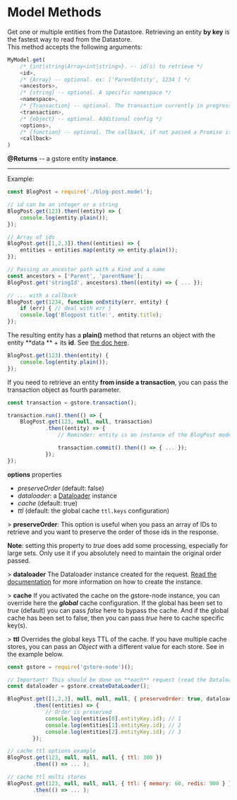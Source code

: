 # Model Methods

Get one or multiple entities from the Datastore. Retrieving an entity **by key** is the fastest way to read from the Datastore.  
This method accepts the following arguments:

```js
MyModel.get(
    /* {int|string|Array<int|string>}. -- id(s) to retrieve */
    <id>,
    /* {Array} -- optional. ex: ['ParentEntity', 1234 ] */
    <ancestors>,
    /* {string} -- optional. A specific namespace */
    <namespace>,
    /* {Transaction} -- optional. The transaction currently in progress */
    <transaction>,
    /* {object} -- optional. Additional config */
    <options>,
    /* {function} -- optional. The callback, if not passed a Promise is returned */
    <callback>
)
```

**@Returns** -- a gstore entity **instance**.

---

Example:

```js
const BlogPost = require('./blog-post.model');

// id can be an integer or a string
BlogPost.get(123).then((entity) => {
    console.log(entity.plain());
});

// Array of ids
BlogPost.get([1,2,3]).then((entities) => {
    entities = entities.map(entity => entity.plain());
});

// Passing an ancestor path with a Kind and a name
const ancestors = ['Parent', 'parentName'];
BlogPost.get('stringId', ancestors).then((entity) => { ... });

// ... with a callback
BlogPost.get(1234, function onEntity(err, entity) {
    if (err) { // deal with err }
    console.log('Blogpost title:', entity.title);
});
```

The resulting entity has a **plain()** method that returns an object with the entity **data ** + its **id**. See [the doc here](../entity/methods/plain.md).

```js
BlogPost.get(123).then(entity) {
    console.log(entity.plain());
});
```

If you need to retrieve an entity **from inside a transaction**, you can pass the transaction object as fourth parameter.

```js
const transaction = gstore.transaction();

transaction.run().then(() => {
    BlogPost.get(123, null, null, transaction)
            .then((entity) => {
                // Reminder: entity is an instance of the BlogPost model with all its properties & methods

                transaction.commit().then(() => { ... });
            });
});
```

**options** properties

* _preserveOrder_ (default: false)
* _dataloader_: a [Dataloader](https://github.com/facebook/dataloader) instance
* _cache_ (default: true)
* _ttl_ (default: the global cache `ttl.keys` configuration)

&gt; **preserveOrder**: This option is useful when you pass an array of IDs to retrieve and you want to preserve the order of those ids in the response.

**Note**: setting this property to _true_ does add some processing, especially for large sets. Only use it if you absolutely need to maintain the original order passed.

&gt; **dataloader** The Dataloader instance created for the request. [Read the documentation](../dataloader.md) for more information on how to create the instance.

&gt; **cache** If you activated the cache on the gstore-node instance, you can override here the **_global_** cache configuration. If the global has been set to _true_ (default) you can pass _false_ here to bypass the cache. And if the global cache has been set to false, then you can pass _true_ here to cache specific key(s).

&gt; **ttl** Overrides the global keys TTL of the cache. If you have multiple cache stores, you can pass an _Object_ with a different value for each store. See in the example below.

```js
const gstore = require('gstore-node')();

// Important! This should be done on **each** request (read the Dataloader documentation)
const dataloader = gstore.createDataLoader();

BlogPost.get([1,2,3], null, null, null, { preserveOrder: true, dataloader })
        .then((entities) => {
            // Order is preserved
            console.log(entities[0].entityKey.id); // 1
            console.log(entities[1].entityKey.id); // 2
            console.log(entities[2].entityKey.id); // 3
        });

// cache ttl options example
BlogPost.get(123, null, null, null, { ttl: 300 })
        .then(() => ... );

// cache ttl multi stores
BlogPost.get(123, null, null, null, { ttl: { memory: 60, redis: 900 } })
        .then(() => ... );

```

